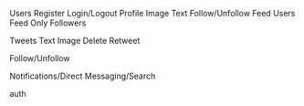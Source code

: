 Users
    Register
    Login/Logout
    Profile
        Image
        Text
        Follow/Unfollow
    Feed
        Users Feed Only
        Followers

Tweets
    Text
    Image
    Delete
    Retweet

Follow/Unfollow


Notifications/Direct Messaging/Search

auth